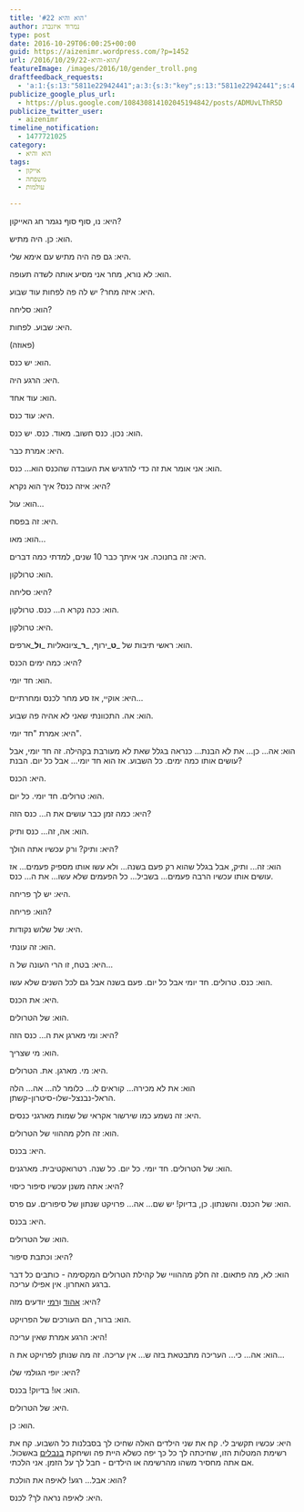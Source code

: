 ```yaml
---
title: 'הוא והיא #22'
author: נמרוד איזנברג
type: post
date: 2016-10-29T06:00:25+00:00
guid: https://aizenimr.wordpress.com/?p=1452
url: /2016/10/29/הוא-והיא-22/
featureImage: /images/2016/10/gender_troll.png
draftfeedback_requests:
  - 'a:1:{s:13:"5811e22942441";a:3:{s:3:"key";s:13:"5811e22942441";s:4:"time";s:10:"1477567017";s:7:"user_id";s:8:"91501967";}}'
publicize_google_plus_url:
  - https://plus.google.com/108430814102045194842/posts/ADMUvLThR5D
publicize_twitter_user:
  - aizenimr
timeline_notification:
  - 1477721025
category:
  - הוא והיא
tags:
  - אייקון
  - משפחה
  - עולמות

---
```

היא: נו, סוף סוף נגמר חג האייקון?

הוא: כן. היה מתיש.

היא: גם פה היה מתיש עם אימא שלי.

הוא: לא נורא, מחר אני מסיע אותה לשדה תעופה.

היא: איזה מחר? יש לה פה לפחות עוד שבוע.

הוא: סליחה?

היא: שבוע. לפחות.

(פאוזה)

הוא: יש כנס.

היא: הרגע היה.

הוא: עוד אחד.

היא: עוד כנס.

הוא: נכון. כנס חשוב. מאוד. כנס. יש כנס.

היא: אמרת כבר.

הוא: אני אומר את זה כדי להדגיש את העובדה שהכנס הוא... כנס.

היא: איזה כנס? איך הוא נקרא?

הוא: עול...

היא: זה בפסח.

הוא: מאו...

היא: זה בחנוכה. אני איתך כבר 10 שנים, למדתי כמה דברים.

הוא: טרולקון.

היא: סליחה?

הוא: ככה נקרא ה... כנס. טרולקון.

היא: טרולקון.

הוא: ראשי תיבות של _**ט**_ירוף, _**ר**_ציונאליות _**ול**_ארפים.

היא: כמה ימים הכנס?

הוא: חד יומי.

היא: אוקיי, אז סע מחר לכנס ומחרתיים...

הוא: אה. התכוונתי שאני לא אהיה פה שבוע.

היא: אמרת "חד יומי".

הוא: אה... כן... את לא הבנת... כנראה בגלל שאת לא מעורבת בקהילה. זה חד יומי, אבל עושים אותו כמה ימים. כל השבוע. אז הוא חד יומי... אבל כל יום. הבנת?

היא: הכנס.

הוא: טרולים. חד יומי. כל יום.

היא: כמה זמן כבר עושים את ה... כנס הזה?

הוא: אה, זה... כנס ותיק.

היא: ותיק? ורק עכשיו אתה הולך?

הוא: זה... ותיק, אבל בגלל שהוא רק פעם בשנה... ולא עשו אותו מספיק פעמים... אז עושים אותו עכשיו הרבה פעמים... בשביל... כל הפעמים שלא עשו... את ה... כנס.

היא: יש לך פריחה.

הוא: פריחה?

היא: של שלוש נקודות.

הוא: זה עונתי.

היא: בטח, זו הרי העונה של ה...

הוא: כנס. טרולים. חד יומי אבל כל יום. פעם בשנה אבל גם לכל השנים שלא עשו.

היא: את הכנס.

הוא: של הטרולים.

היא: ומי מארגן את ה... כנס הזה?

הוא: מי שצריך.

היא: מי. מארגן. את. הטרולים.

הוא: את לא מכירה... קוראים לו... כלומר לה... אה... הלה הראל-נבנצל-שלו-סיטרון-קשתן.

היא: זה נשמע כמו שירשור אקראי של שמות מארגני כנסים.

הוא: זה חלק מההווי של הטרולים.

היא: בכנס.

הוא: של הטרולים. חד יומי. כל יום. כל שנה. רטרואקטיבית. מארגנים.

היא: אתה משנן עכשיו סיפור כיסוי?

הוא: של הכנס. והשנתון. כן, בדיוק! יש שם... אה... פרויקט שנתון של סיפורים. עם פרס.

היא: בכנס.

הוא: של הטרולים.

היא: וכתבת סיפור?

הוא: לא, מה פתאום. זה חלק מההוויי של קהילת הטרולים המקסימה - כותבים כל דבר ברגע האחרון. אין אפילו עריכה.

היא: [אהוד][1] ו[רמי][2] יודעים מזה?

הוא: ברור, הם העורכים של הפרויקט.

היא: הרגע אמרת שאין עריכה!

הוא: אה... כי... העריכה מתבטאת בזה ש... אין עריכה. זה מה שנותן לפרויקט את ה...

היא: יופי הגולמי שלו?

הוא: או! בדיוק! בכנס.

היא: של הטרולים.

הוא: כן.

היא: עכשיו תקשיב לי. קח את שני הילדים האלה שחיכו לך בסבלנות כל השבוע. קח את רשימת המטלות הזו, שחיכתה לך כל כך יפה כשלא היית פה ושיחקת [בנבלים][3] באשכול. אם אתה מחסיר משהו מהרשימה או הילדים - חבל לך על הזמן. אני הלכתי.

הוא: אבל... רגע! לאיפה את הולכת?

היא: לאיפה נראה לך? לכנס.

 [1]: https://my2centssf.blogspot.com/
 [2]: http://www.blipanika.co.il/
 [3]: /2016/09/18/%d7%a6%d7%a2%d7%a8-%d7%92%d7%99%d7%93%d7%95%d7%9c-%d7%94%d7%a8%d7%a6%d7%90%d7%95%d7%aa/